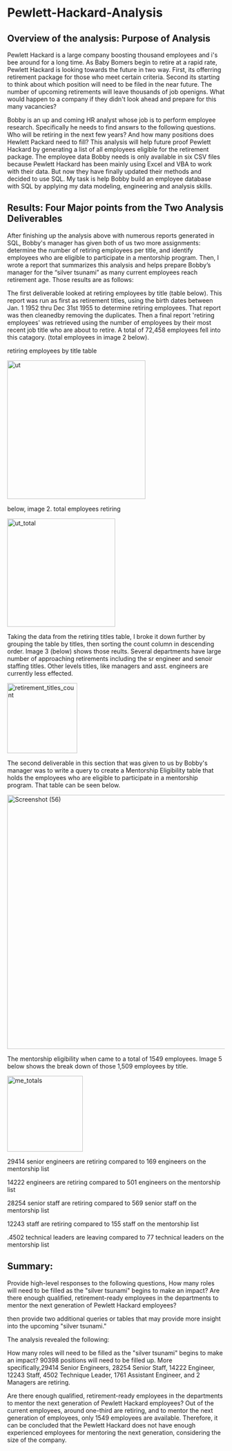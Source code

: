 # Pewlett-Hackard-Analysis



## Overview of the analysis: Purpose of Analysis

Pewlett Hackard is a large company boosting thousand employees and i's bee around for a long time. As Baby Bomers begin to retire at a rapid rate, Pewlett Hackard is looking towards the future in two way. First, its offerring retirement package for those who meet certain criteria. Second its starting to think about which position will need to be filed in the near future. The number of upcoming retirements will leave thousands of job openigns. What would happen to a company if they didn't look ahead and prepare for this many vacancies?

Bobby is an up and coming HR analyst whose job is to perform employee research. Specifically he needs to find answrs to the following questions. Who will be retiring in the next few years? And how many positions does Hewlett Packard need to fill? This analysis will help future proof Pewlett Hackard by generating a list of all employees eligible for the retirement package. The employee data Bobby needs is only available in six CSV files because Pewlett Hackard has been mainly using Excel and VBA to work with their data. But now they have finally updated their methods and decided to use SQL. My task is help Bobby build an employee database with SQL by applying my data modeling, engineering and analysis skills.


## Results: Four Major points from the Two Analysis Deliverables

After finishing up the analysis above with numerous reports generated in SQL, Bobby's manager has given both of us two more assignments: determine the number of retiring employees per title, and identify employees who are eligible to participate in a mentorship program. Then, I wrote a report that summarizes this analysis and helps prepare Bobby’s manager for the “silver tsunami” as many current employees reach retirement age. Those results are as follows:

The first deliverable looked at retiring employees by title (table below). This report was run as first as retirement titles, using the birth dates between Jan. 1 1952 thru Dec 31st 1955 to determine retiring employees. That report was then cleanedby removing the duplicates. Then a final report 'retiring employees' was retrieved using the number of employees by their most recent job title who are about to retire. A total of 72,458 employees fell into this catagory. (total employees in image 2 below). 

retiring employees by title table

<img width="320" alt="ut" src="https://user-images.githubusercontent.com/102890151/169677592-a00b6138-3260-4945-845a-c6bdff7f2d42.png">

below, image 2. total employees retiring

<img width="250" alt="ut_total" src="https://user-images.githubusercontent.com/102890151/169677500-b4a20e1e-9350-46c3-94f7-c838eca39e2f.png">

Taking the data from the retiring titles table, I broke it down further by grouping the table by titles, then sorting the count column in descending order. Image 3 (below) shows those reults. Several departments have large number of approaching retirements including the sr engineer and senoir staffing titles. Other levels titles, like managers and asst. engineers are currently less effected.

<img width="162" alt="retirement_titles_count" src="https://user-images.githubusercontent.com/102890151/169677144-9d21da48-ef67-4fcc-9de6-9fa25909752c.png">

The second deliverable in this section that was given to us by Bobby's manager was to write a query to create a Mentorship Eligibility table that holds the employees who are eligible to participate in a mentorship program. That table can be seen below.

<img width="587" alt="Screenshot (56)" src="https://user-images.githubusercontent.com/102890151/169675932-740bacc7-1e71-4ba4-9369-7a4ecff83b23.png">

The mentorship eligibility when came to a total of 1549 employees. Image 5 below shows the break down of those 1,509 employees by title.

<img width="175" alt="me_totals" src="https://user-images.githubusercontent.com/102890151/169700391-74fc47d8-9657-40b8-9336-473a77fe6495.png">

29414 senior engineers are retiring compared to 169 engineers on the mentorship list

14222 engineers are retiring compared to 501 engineers on the mentorship list

28254 senior staff are retiring compared to 569 senior staff on the mentorship list

12243 staff are retiring compared to 155 staff on the mentorship list

.4502 technical leaders are leaving compared to 77 technical leaders on the mentorship list


## Summary: 

Provide high-level responses to the following questions, 
How many roles will need to be filled as the "silver tsunami" begins to make an impact?
Are there enough qualified, retirement-ready employees in the departments to mentor the next generation of Pewlett Hackard employees?

then provide two additional queries or tables that may provide more insight into the upcoming "silver tsunami."

The analysis revealed the following:

How many roles will need to be filled as the "silver tsunami" begins to make an impact?
90398 positions will need to be filled up. More specifically,29414 Senior Engineers, 28254 Senior Staff, 14222 Engineer, 12243 Staff, 4502 Technique Leader, 1761 Assistant Engineer, and 2 Managers are retiring.

Are there enough qualified, retirement-ready employees in the departments to mentor the next generation of Pewlett Hackard employees?
Out of the current employees, around one-third are retiring, and to mentor the next generation of employees, only 1549 employees are available. Therefore, it can be concluded that the Pewlett Hackard does not have enough experienced employees for mentoring the next generation, considering the size of the company.

